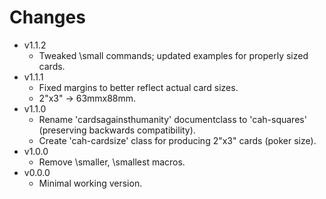 Changes
=======

  * v1.1.2
    * Tweaked \small commands; updated examples for properly sized cards.
  * v1.1.1
    * Fixed margins to better reflect actual card sizes.
    * 2"x3" -> 63mmx88mm.
  * v1.1.0
    * Rename 'cardsagainsthumanity' documentclass to 'cah-squares' (preserving backwards compatibility).
    * Create 'cah-cardsize' class for producing 2"x3" cards (poker size).
  * v1.0.0
    * Remove \smaller, \smallest macros.
  * v0.0.0
    * Minimal working version.
